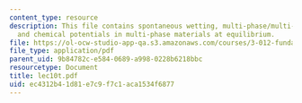 ```yaml
---
content_type: resource
description: This file contains spontaneous wetting, multi-phase/multi-component systems
  and chemical potentials in multi-phase materials at equilibrium.
file: https://ol-ocw-studio-app-qa.s3.amazonaws.com/courses/3-012-fundamentals-of-materials-science-fall-2005/ec4312b41d81e7c9f7c1aca1534f6877_lec10t.pdf
file_type: application/pdf
parent_uid: 9b84782c-e584-0689-a998-0228b6218bbc
resourcetype: Document
title: lec10t.pdf
uid: ec4312b4-1d81-e7c9-f7c1-aca1534f6877
---
```

